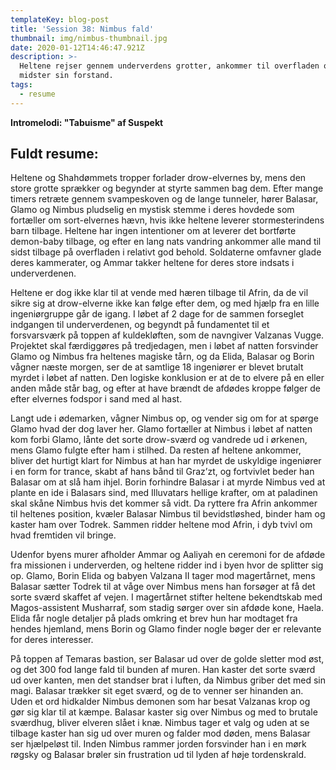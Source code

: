 ```yaml
---
templateKey: blog-post
title: 'Session 38: Nimbus fald'
thumbnail: img/nimbus-thumbnail.jpg
date: 2020-01-12T14:46:47.921Z
description: >-
  Heltene rejser gennem underverdens grotter, ankommer til overfladen og Nimbus
  midster sin forstand.
tags:
  - resume
---
```

**Intromelodi: "Tabuisme" af Suspekt**

## Fuldt resume:

Heltene og Shahdømmets tropper forlader drow-elvernes by, mens den store grotte sprækker og begynder at styrte sammen bag dem. Efter mange timers retræte gennem svampeskoven og de lange tunneler, hører Balasar, Glamo og Nimbus pludselig en mystisk stemme i deres hovdede som fortæller om sort-elvernes hævn, hvis ikke heltene leverer stormesterindens barn tilbage. Heltene har ingen intentioner om at leverer det bortførte demon-baby tilbage, og efter en lang nats vandring ankommer alle mand til sidst tilbage på overfladen i relativt god behold. Soldaterne omfavner glade deres kammerater, og Ammar takker heltene for deres store indsats i underverdenen.

Heltene er dog ikke klar til at vende med hæren tilbage til Afrin, da de vil sikre sig at drow-elverne ikke kan følge efter dem, og med hjælp fra en lille ingeniørgruppe går de igang. I løbet af 2 dage for de sammen forseglet indgangen til underverdenen, og begyndt på fundamentet til et forsvarsværk på toppen af kuldekløften, som de navngiver Valzanas Vugge. Projektet skal færdiggøres på tredjedagen, men i løbet af natten forsvinder Glamo og Nimbus fra heltenes magiske tårn, og da Elida, Balasar og Borin vågner næste morgen, ser de at samtlige 18 ingeniører er blevet brutalt myrdet i løbet af natten. Den logiske konklusion er at de to elvere på en eller anden måde står bag, og efter at have brændt de afdødes kroppe følger de efter elvernes fodspor i sand med al hast.

Langt ude i ødemarken, vågner Nimbus op, og vender sig om for at spørge Glamo hvad der dog laver her. Glamo fortæller at Nimbus i løbet af natten kom forbi Glamo, lånte det sorte drow-sværd og vandrede ud i ørkenen, mens Glamo fulgte efter ham i stilhed. Da resten af heltene ankommer, bliver det hurtigt klart for Nimbus at han har myrdet de uskyldige ingeniører i en form for trance, skabt af hans bånd til Graz’zt, og fortvivlet beder han Balasar om at slå ham ihjel. Borin forhindre Balasar i at myrde Nimbus ved at plante en ide i Balasars sind, med Illuvatars hellige krafter, om at paladinen skal skåne Nimbus hvis det kommer så vidt. Da ryttere fra Afrin ankommer til heltenes position, kvæler Balasar Nimbus til bevidstløshed, binder ham og kaster ham over Todrek. Sammen ridder heltene mod Afrin, i dyb tvivl om hvad fremtiden vil bringe.

Udenfor byens murer afholder Ammar og Aaliyah en ceremoni for de afdøde fra missionen i underverden, og heltene ridder ind i byen hvor de splitter sig op. Glamo, Borin Elida og babyen Valzana II tager mod magertårnet, mens Balasar sætter Todrek til at våge over Nimbus mens han forsøger at få det sorte sværd skaffet af vejen. I magertårnet stifter heltene bekendtskab med Magos-assistent Musharraf, som stadig sørger over sin afdøde kone, Haela. Elida får nogle detaljer på plads omkring et brev hun har modtaget fra hendes hjemland, mens Borin og Glamo finder nogle bøger der er relevante for deres interesser.

På toppen af Temaras bastion, ser Balasar ud over de golde sletter mod øst, og det 300 fod lange fald til bunden af muren. Han kaster det sorte sværd ud over kanten, men det standser brat i luften, da Nimbus griber det med sin magi. Balasar trækker sit eget sværd, og de to venner ser hinanden an. Uden et ord hidkalder Nimbus demonen som har besat Valzanas krop og gør sig klar til at kæmpe. Balasar kaster sig over Nimbus og med to brutale sværdhug, bliver elveren slået i knæ. Nimbus tager et valg og uden at se tilbage kaster han sig ud over muren og falder mod døden, mens Balasar ser hjælpeløst til. Inden Nimbus rammer jorden forsvinder han i en mørk røgsky og Balasar brøler sin frustration ud til lyden af høje tordenskrald.
